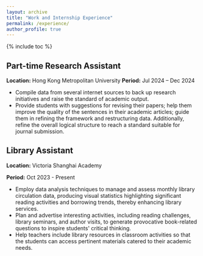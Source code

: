 ```yaml
---
layout: archive
title: "Work and Internship Experience"
permalink: /experience/
author_profile: true
---
```


{% include toc %}

## Part-time Research Assistant
**Location:** Hong Kong Metropolitan University
**Period:** Jul 2024 – Dec 2024

 - Compile data from several internet sources to back up research initiatives and raise the standard of academic output.
 - Provide students with suggestions for revising their papers; help them improve the quality of the sentences in their academic articles; guide them in refining the framework and restructuring data. Additionally, refine the overall logical structure to reach a standard suitable for journal submission.




## Library Assistant 

**Location:** Victoria Shanghai Academy

**Period:** Oct 2023 - Present 

 - Employ data analysis techniques to manage and assess monthly library circulation data, producing visual statistics highlighting significant reading activities and borrowing trends, thereby enhancing library services.
 - Plan and advertise interesting activities, including reading challenges, library seminars, and author visits, to generate provocative book-related questions to inspire students' critical thinking.
 - Help teachers include library resources in classroom activities so that the students can access pertinent materials catered to their academic needs.
 














